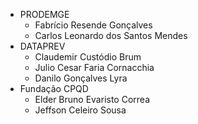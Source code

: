 * PRODEMGE
  * Fabrício Resende Gonçalves
  * Carlos Leonardo dos Santos Mendes
* DATAPREV
  * Claudemir Custódio Brum
  * Julio Cesar Faria Cornacchia
  * Danilo Gonçalves Lyra
* Fundação CPQD
  * Elder Bruno Evaristo Correa
  * Jeffson Celeiro Sousa
